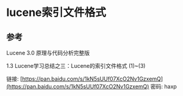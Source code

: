 # lucene索引文件格式

## 参考

Lucene 3.0 原理与代码分析完整版

1.3 Lucene学习总结之三：Lucene的索引文件格式 \(1\)~\(3\)

链接: [https://pan.baidu.com/s/1kN5sUUf07XcO2Nv1GzxemQ](https://pan.baidu.com/s/1kN5sUUf07XcO2Nv1GzxemQ) 密码: haxp



